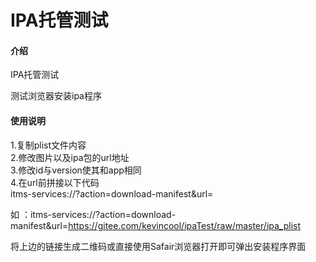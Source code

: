 # IPA托管测试

#### 介绍
IPA托管测试

测试浏览器安装ipa程序

#### 使用说明

1.复制plist文件内容  
2.修改图片以及ipa包的url地址  
3.修改id与version使其和app相同  
4.在url前拼接以下代码  
itms-services://?action=download-manifest&url=         
  
如 ：itms-services://?action=download-manifest&url=https://gitee.com/kevincool/ipaTest/raw/master/ipa_plist  
  
将上边的链接生成二维码或直接使用Safair浏览器打开即可弹出安装程序界面  

